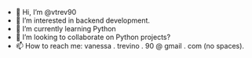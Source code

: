 - 👋 Hi, I’m @vtrev90
- 👀 I’m interested in backend development.
- 🌱 I’m currently learning Python
- 💞️ I’m looking to collaborate on Python projects?
- 📫 How to reach me: vanessa . trevino . 90 @ gmail . com (no spaces).

<!---
vtrev90/vtrev90 is a ✨ special ✨ repository because its `README.md` (this file) appears on your GitHub profile.
You can click the Preview link to take a look at your changes.
--->
